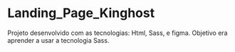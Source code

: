 # Landing_Page_Kinghost

Projeto desenvolvido com as tecnologias: Html, Sass, e figma.
Objetivo era aprender a usar a tecnologia Sass.
